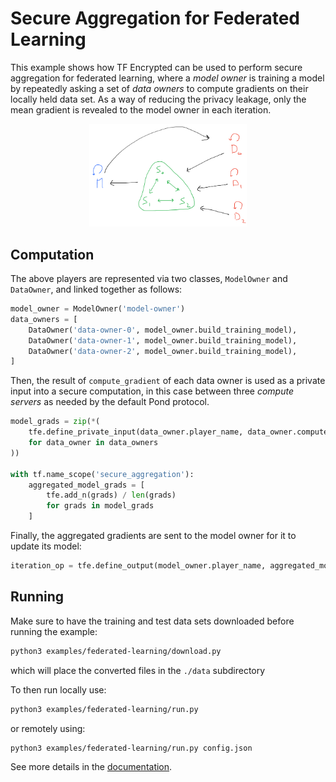# Secure Aggregation for Federated Learning

This example shows how TF Encrypted can be used to perform secure aggregation for federated learning, where a *model owner* is training a model by repeatedly asking a set of *data owners* to compute gradients on their locally held data set. As a way of reducing the privacy leakage, only the mean gradient is revealed to the model owner in each iteration.

<p align="center"><img src="./flow.png" style="width: 50%;"/></p>

## Computation

The above players are represented via two classes, `ModelOwner` and `DataOwner`, and linked together as follows:

```python
model_owner = ModelOwner('model-owner')
data_owners = [
    DataOwner('data-owner-0', model_owner.build_training_model),
    DataOwner('data-owner-1', model_owner.build_training_model),
    DataOwner('data-owner-2', model_owner.build_training_model),
]
```

Then, the result of `compute_gradient` of each data owner is used as a private input into a secure computation, in this case between three *compute servers* as needed by the default Pond protocol.

```python
model_grads = zip(*(
    tfe.define_private_input(data_owner.player_name, data_owner.compute_gradient)
    for data_owner in data_owners
))

with tf.name_scope('secure_aggregation'):
    aggregated_model_grads = [
        tfe.add_n(grads) / len(grads)
        for grads in model_grads
    ]
```

Finally, the aggregated gradients are sent to the model owner for it to update its model:

```python
iteration_op = tfe.define_output(model_owner.player_name, aggregated_model_grads, model_owner.update_model)
```

## Running

Make sure to have the training and test data sets downloaded before running the example:

```sh
python3 examples/federated-learning/download.py
```

which will place the converted files in the `./data` subdirectory

To then run locally use:

```sh
python3 examples/federated-learning/run.py
```

or remotely using:

```sh
python3 examples/federated-learning/run.py config.json
```

See more details in the [documentation](/docs/RUNNING.md).
